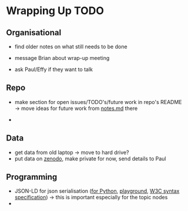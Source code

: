 # Wrapping Up TODO


## Organisational

 - find older notes on what still needs to be done


 - message Brian about wrap-up meeting
 - ask Paul/Effy if they want to talk


## Repo

 - make section for open issues/TODO's/future work in repo's README <br>
  -> move ideas for future work from [notes.md](/notes.md) there
  
 -
 
 
## Data

 - get data from old laptop -> move to hard drive?
 - put data on [zenodo](https://zenodo.org), make private for now, send details to Paul



 
## Programming

 - JSON-LD for json serialisation ([for Python](https://github.com/digitalbazaar/pyld), [playground](https://json-ld.org/playground/), 
 [W3C syntax specification](https://w3c.github.io/json-ld-syntax/)) -> this is important especially for the topic nodes
 - 
